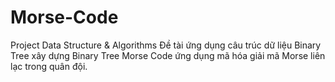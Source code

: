 # Morse-Code
Project Data Structure & Algorithms
Đề tài ứng dụng câu trúc dữ liệu Binary Tree xây dựng Binary Tree Morse Code 
ứng dụng mã hóa giải mã Morse liên lạc trong quân đội.
